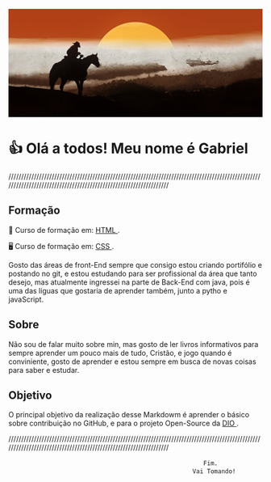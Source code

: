 ![image](https://github.com/BieLsUs/Projeto-Open-Source/blob/main/img/red-dead-redemption-2-2022-jc.jpg)

<h1>👍 Olá a todos! Meu nome é Gabriel</h1>
//////////////////////////////////////////////////////////////////////////////////////////////////////////////////////////////////////////////////////////////////
<h2>Formação</h2>
<p> 📃 Curso de formação em:  <a href="https://www.dio.me/certificate/T8ZBUW9L/share"> HTML </a> .</p>
<p> 🖥️ Curso de formação em:  <a href="https://www.dio.me/certificate/MIEC668Z/share"> CSS </a> .</p>
<p>Gosto das áreas de front-End sempre que consigo estou criando portifólio e postando no git, e estou estudando para ser profissional da área que tanto desejo, mas atualmente ingressei na parte de Back-End com java, pois é uma das líguas que gostaria de aprender também, junto a pytho e javaScript.</p>

<h2>Sobre</h2>
<p>Não sou de falar muito sobre min, mas gosto de ler livros informativos para sempre aprender um pouco mais de tudo, Cristão, e jogo quando é conviniente, gosto de aprender e estou sempre em busca de novas coisas para saber e estudar.</p>

<h2>Objetivo</h2>
<p>O principal objetivo da realização desse Markdowm é aprender o básico sobre contribuição no GitHub, e para o projeto Open-Source da <a href="https://web.dio.me"> DIO </a> .</p>
//////////////////////////////////////////////////////////////////////////////////////////////////////////////////////////////////////////////////////////////////

                                                          Fim.
                                                       Vai Tomando!
